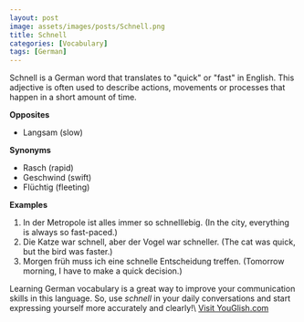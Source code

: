 ```yaml
---
layout: post
image: assets/images/posts/Schnell.png
title: Schnell
categories: [Vocabulary]
tags: [German]
---
```


Schnell is a German word that translates to "quick" or "fast" in English. This adjective is often used to describe actions, movements or processes that happen in a short amount of time.

**Opposites**

- Langsam (slow)

**Synonyms**

- Rasch (rapid)
- Geschwind (swift)
- Flüchtig (fleeting)

**Examples**

1. In der Metropole ist alles immer so schnelllebig. (In the city, everything is always so fast-paced.)
2. Die Katze war schnell, aber der Vogel war schneller. (The cat was quick, but the bird was faster.)
3. Morgen früh muss ich eine schnelle Entscheidung treffen. (Tomorrow morning, I have to make a quick decision.)

Learning German vocabulary is a great way to improve your communication skills in this language. So, use *schnell* in your daily conversations and start expressing yourself more accurately and clearly!\ <a id="yg-widget-0" class="youglish-widget" data-query="Schnell" data-lang="german" data-components="8412" data-auto-start="0" data-bkg-color="theme_light" data-title="How%20to%20pronounce%20Schnell%20in%20German"  rel="nofollow" href="https://youglish.com">Visit YouGlish.com</a><script async src="https://youglish.com/public/emb/widget.js" charset="utf-8"></script>